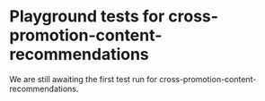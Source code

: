 # Playground tests for cross-promotion-content-recommendations
We are still awaiting the first test run for cross-promotion-content-recommendations.
